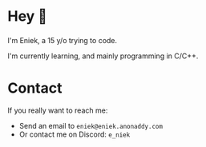 <h1 align="left">Hey 👋</h1>

###

I'm Eniek, a 15 y/o trying to code.

I'm currently learning, and mainly programming in C/C++.

# Contact
If you really want to reach me: 
- Send an email to `eniek@eniek.anonaddy.com`
- Or contact me on Discord: `e_niek`

